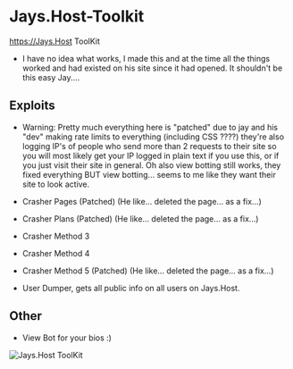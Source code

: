 # Jays.Host-Toolkit
https://Jays.Host ToolKit

- I have no idea what works, I made this and at the time all the things worked and had existed on his site since it had opened. It shouldn't be this easy Jay....

## Exploits

- Warning: Pretty much everything here is "patched" due to jay and his "dev" making rate limits to everything (including CSS ????) they're also logging IP's of people who send more than 2 requests to their site so you will most likely get your IP logged in plain text if you use this, or if you just visit their site in general. Oh also view botting still works, they fixed everything BUT view botting... seems to me like they want their site to look active.

- Crasher Pages (Patched) (He like... deleted the page... as a fix...)
- Crasher Plans (Patched) (He like... deleted the page... as a fix...)
- Crasher Method 3 
- Crasher Method 4
- Crasher Method 5 (Patched) (He like... deleted the page... as a fix...)
- User Dumper, gets all public info on all users on Jays.Host.

## Other

- View Bot for your bios :)


![Jays.Host ToolKit](https://cdn.e-z.host/e-zimagehosting/73b83a6e-5101-4059-9426-8abb720d5508/9ccbb0f8.png)
